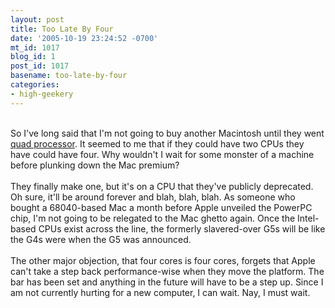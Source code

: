 ```yaml
---
layout: post
title: Too Late By Four
date: '2005-10-19 23:24:52 -0700'
mt_id: 1017
blog_id: 1
post_id: 1017
basename: too-late-by-four
categories:
- high-geekery
---
```

<br />So I've long said that I'm not going to buy another Macintosh until they went <a href="http://www.apple.com/powermac/dualcore.html">quad processor</a>. It seemed to me that if they could have two CPUs they have could have four. Why wouldn't I wait for some monster of a machine before plunking down the Mac premium?<br /><br />They finally make one, but it's on a CPU that they've publicly deprecated. Oh sure, it'll be around forever and blah, blah, blah. As someone who bought a 68040-based Mac a month before Apple unveiled the PowerPC chip, I'm not going to be relegated to the Mac ghetto again. Once the Intel-based CPUs exist across the line, the formerly slavered-over G5s will be like the G4s were when the G5 was announced.<br /><br />The other major objection, that four cores is four cores, forgets that Apple can't take a step back performance-wise when they move the platform. The bar has been set and anything in the future will have to be a step up. Since I am not currently hurting for a new computer, I can wait. Nay, I must wait.<br /><br /><br />
